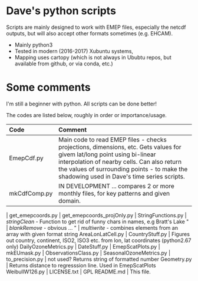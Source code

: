 # Dave's python scripts

Scripts are mainly designed to work with EMEP files, especially the netcdf outputs, but will also accept other formats sometimes (e.g. EHCAM).

* Mainly python3
* Tested in modern (2016-2017) Xubuntu systems, 
* Mapping uses cartopy (which is not always in Ububtu repos, but available from github, or via conda, etc.)

Some comments
==============

I'm still a beginner with python. All scripts can be done better!

The codes are listed below, roughly in order or importance/usage.

Code                          | Comment
:--------------------------   |:---------------------------------------
EmepCdf.py |  Main code to read EMEP files - checks projections, dimensions, etc. Gets values for givem lat/long point using bi-linear interpolation of nearby cells. Can also return the values of surrounding points - to make the shadowing used in Dave's time series scripts.
mkCdfComp.py | IN DEVELOPMENT ... compares 2 or more monthly files, for key patterns and given domain.
  | 
get_emepcoords.py |
get_emepcoords_projOnly.py |
StringFunctions.py | *stringClean* - Function to get rid of funny chars in names, e.g Bratt's Lake
"                  | *blankRemove* - obvious ...
"                  | *multiwrite*  - combines elements from an array with given format string
AreaLonLatCell.py  |
CountryStuff.py | Figures out country, continent, ISO2, ISO3 etc. from lon, lat coordinates (python2.67 only)
DailyOzoneMetrics.py |
DateStuff.py |
EmepScatPlots.py |
mkEUmask.py |
ObservationsClass.py |
SeasonalOzoneMetrics.py |
to_precision.py      |           not used? Returns string of formatted number
Geometry.py | Returns distance to regresssion line. Used in EmepScatPlots
WeibullW126.py |
LICENSE.txt         |             GPL
README.md | This file.

